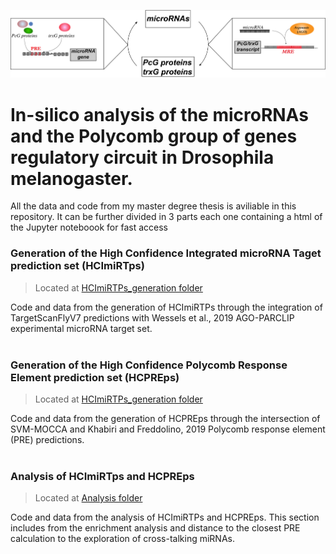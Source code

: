 <a href="http://fvcproductions.com"><img src="https://github.com/JacoboSolorzano/TFM/blob/master/misc/circuito.png" title="FVCproductions" alt="FVCproductions"></a>


# In-silico analysis of the microRNAs and the Polycomb group of genes regulatory circuit in Drosophila melanogaster.

All the data and code from my master degree thesis
is aviliable in this repository. It can be further
divided in 3 parts each one containing a html of 
the Jupyter noteboook for fast access
  

### Generation of the High Confidence Integrated microRNA Taget prediction set (HCImiRTps)
> Located at [HCImiRTPs_generation folder](https://github.com/JacoboSolorzano/TFM/tree/master/HCImiRTps_generation "Title")

Code and data from the generation of HCImiRTPs through the integration of TargetScanFlyV7 predictions with Wessels et al., 2019 AGO-PARCLIP experimental microRNA target set.
<br/><br/>


### Generation of the High Confidence Polycomb Response Element prediction set (HCPREps)
> Located at [HCImiRTPs_generation folder](https://github.com/JacoboSolorzano/TFM/tree/master/HCPREps_generation "Title")

Code and data from the generation of HCPREps  through the intersection of SVM-MOCCA and Khabiri and Freddolino, 2019 Polycomb response element (PRE) predictions.
<br/><br/>


### Analysis of HCImiRTps and HCPREps
> Located at [Analysis folder](https://github.com/JacoboSolorzano/TFM/tree/master/Analysis "Title")

Code and data from the analysis of HCImiRTPs and HCPREps. This section includes from the enrichment analysis and distance to the closest PRE calculation to the exploration of cross-talking miRNAs.
<br/><br/>


